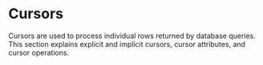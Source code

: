 # Cursors

Cursors are used to process individual rows returned by database queries. This section explains explicit and implicit cursors, cursor attributes, and cursor operations.
